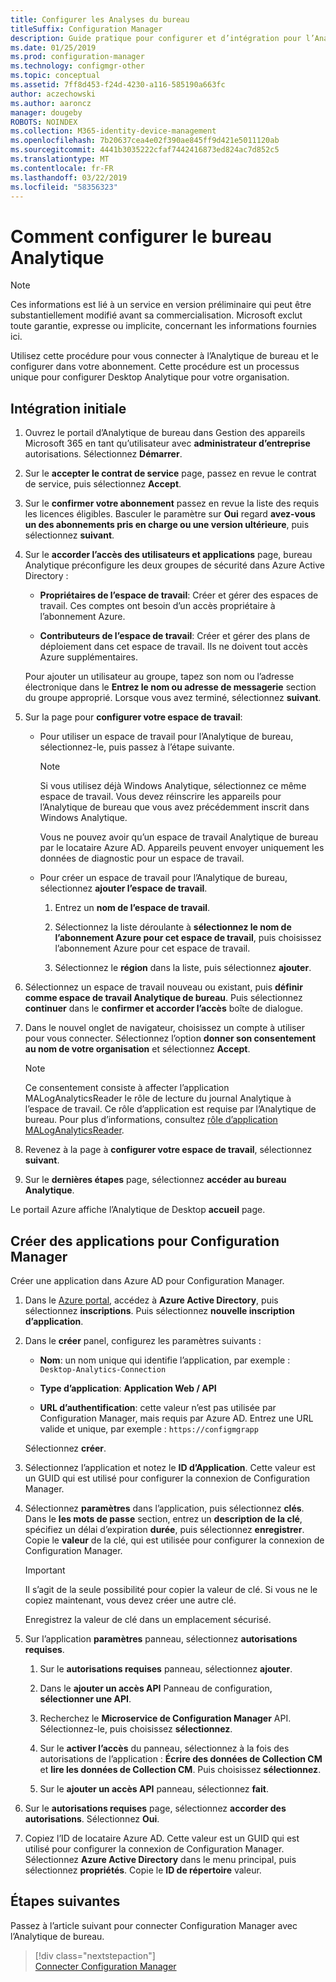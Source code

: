 ```yaml
---
title: Configurer les Analyses du bureau
titleSuffix: Configuration Manager
description: Guide pratique pour configurer et d’intégration pour l’Analytique de bureau.
ms.date: 01/25/2019
ms.prod: configuration-manager
ms.technology: configmgr-other
ms.topic: conceptual
ms.assetid: 7ff8d453-f24d-4230-a116-585190a663fc
author: aczechowski
ms.author: aaroncz
manager: dougeby
ROBOTS: NOINDEX
ms.collection: M365-identity-device-management
ms.openlocfilehash: 7b20637cea4e02f390ae845ff9d421e5011120ab
ms.sourcegitcommit: 4441b3035222cfaf7442416873ed824ac7d852c5
ms.translationtype: MT
ms.contentlocale: fr-FR
ms.lasthandoff: 03/22/2019
ms.locfileid: "58356323"
---
```

# <a name="how-to-set-up-desktop-analytics"></a>Comment configurer le bureau Analytique 

> [!Note]  
> Ces informations est lié à un service en version préliminaire qui peut être substantiellement modifié avant sa commercialisation. Microsoft exclut toute garantie, expresse ou implicite, concernant les informations fournies ici.  

Utilisez cette procédure pour vous connecter à l’Analytique de bureau et le configurer dans votre abonnement. Cette procédure est un processus unique pour configurer Desktop Analytique pour votre organisation.  



## <a name="initial-onboarding"></a>Intégration initiale

1. Ouvrez le portail d’Analytique de bureau dans Gestion des appareils Microsoft 365 en tant qu’utilisateur avec **administrateur d’entreprise** autorisations. Sélectionnez **Démarrer**.  

2. Sur le **accepter le contrat de service** page, passez en revue le contrat de service, puis sélectionnez **Accept**.  

3. Sur le **confirmer votre abonnement** passez en revue la liste des requis les licences éligibles. Basculer le paramètre sur **Oui** regard **avez-vous un des abonnements pris en charge ou une version ultérieure**, puis sélectionnez **suivant**.  

4. Sur le **accorder l’accès des utilisateurs et applications** page, bureau Analytique préconfigure les deux groupes de sécurité dans Azure Active Directory :  

    - **Propriétaires de l’espace de travail**: Créer et gérer des espaces de travail. Ces comptes ont besoin d’un accès propriétaire à l’abonnement Azure.  

    - **Contributeurs de l’espace de travail**: Créer et gérer des plans de déploiement dans cet espace de travail. Ils ne doivent tout accès Azure supplémentaires.  
  
   Pour ajouter un utilisateur au groupe, tapez son nom ou l’adresse électronique dans le **Entrez le nom ou adresse de messagerie** section du groupe approprié. Lorsque vous avez terminé, sélectionnez **suivant**. 

5. Sur la page pour **configurer votre espace de travail**:  

    - Pour utiliser un espace de travail pour l’Analytique de bureau, sélectionnez-le, puis passez à l’étape suivante.  

        > [!Note]  
        > Si vous utilisez déjà Windows Analytique, sélectionnez ce même espace de travail. Vous devez réinscrire les appareils pour l’Analytique de bureau que vous avez précédemment inscrit dans Windows Analytique. 
        > 
        > Vous ne pouvez avoir qu’un espace de travail Analytique de bureau par le locataire Azure AD. Appareils peuvent envoyer uniquement les données de diagnostic pour un espace de travail.   

    - Pour créer un espace de travail pour l’Analytique de bureau, sélectionnez **ajouter l’espace de travail**.  

        1. Entrez un **nom de l’espace de travail**.<!--do we have any guidance for this name?-->  

        2. Sélectionnez la liste déroulante à **sélectionnez le nom de l’abonnement Azure pour cet espace de travail**, puis choisissez l’abonnement Azure pour cet espace de travail.  

        3. Sélectionnez le **région** dans la liste, puis sélectionnez **ajouter**.  

6. Sélectionnez un espace de travail nouveau ou existant, puis **définir comme espace de travail Analytique de bureau**.  Puis sélectionnez **continuer** dans le **confirmer et accorder l’accès** boîte de dialogue.  

7. Dans le nouvel onglet de navigateur, choisissez un compte à utiliser pour vous connecter. Sélectionnez l’option **donner son consentement au nom de votre organisation** et sélectionnez **Accept**.  

    > [!Note]  
    > Ce consentement consiste à affecter l’application MALogAnalyticsReader le rôle de lecture du journal Analytique à l’espace de travail. Ce rôle d’application est requise par l’Analytique de bureau. Pour plus d’informations, consultez [rôle d’application MALogAnalyticsReader](/sccm/desktop-analytics/troubleshooting#bkmk_MALogAnalyticsReader).  

8. Revenez à la page à **configurer votre espace de travail**, sélectionnez **suivant**.  

9. Sur le **dernières étapes** page, sélectionnez **accéder au bureau Analytique**. 

Le portail Azure affiche l’Analytique de Desktop **accueil** page.



## <a name="create-app-for-configuration-manager"></a>Créer des applications pour Configuration Manager

Créer une application dans Azure AD pour Configuration Manager.

1. Dans le [Azure portal](http://portal.azure.com), accédez à **Azure Active Directory**, puis sélectionnez **inscriptions**. Puis sélectionnez **nouvelle inscription d’application**.  

2. Dans le **créer** panel, configurez les paramètres suivants :  

    - **Nom**: un nom unique qui identifie l’application, par exemple : `Desktop-Analytics-Connection`  

    - **Type d’application**: **Application Web / API**  

    - **URL d’authentification**: cette valeur n’est pas utilisée par Configuration Manager, mais requis par Azure AD. Entrez une URL valide et unique, par exemple : `https://configmgrapp`  
  
   Sélectionnez **créer**.  

3. Sélectionnez l’application et notez le **ID d’Application**. Cette valeur est un GUID qui est utilisé pour configurer la connexion de Configuration Manager.  

4. Sélectionnez **paramètres** dans l’application, puis sélectionnez **clés**. Dans le **les mots de passe** section, entrez un **description de la clé**, spécifiez un délai d’expiration **durée**, puis sélectionnez **enregistrer**. Copie le **valeur** de la clé, qui est utilisée pour configurer la connexion de Configuration Manager. 

    > [!Important]  
    > Il s’agit de la seule possibilité pour copier la valeur de clé. Si vous ne le copiez maintenant, vous devez créer une autre clé.  
    > 
    > Enregistrez la valeur de clé dans un emplacement sécurisé.  

5. Sur l’application **paramètres** panneau, sélectionnez **autorisations requises**.  

    1. Sur le **autorisations requises** panneau, sélectionnez **ajouter**.  

    2. Dans le **ajouter un accès API** Panneau de configuration, **sélectionner une API**.  

    3. Recherchez le **Microservice de Configuration Manager** API. Sélectionnez-le, puis choisissez **sélectionnez**.  

    4. Sur le **activer l’accès** du panneau, sélectionnez à la fois des autorisations de l’application : **Écrire des données de Collection CM** et **lire les données de Collection CM**. Puis choisissez **sélectionnez**.  

    5. Sur le **ajouter un accès API** panneau, sélectionnez **fait**.  

6. Sur le **autorisations requises** page, sélectionnez **accorder des autorisations**. Sélectionnez **Oui**.  

7. Copiez l’ID de locataire Azure AD. Cette valeur est un GUID qui est utilisé pour configurer la connexion de Configuration Manager. Sélectionnez **Azure Active Directory** dans le menu principal, puis sélectionnez **propriétés**. Copie le **ID de répertoire** valeur.  



## <a name="next-steps"></a>Étapes suivantes

Passez à l’article suivant pour connecter Configuration Manager avec l’Analytique de bureau.
> [!div class="nextstepaction"]  
> [Connecter Configuration Manager](/sccm/desktop-analytics/connect-configmgr)  

